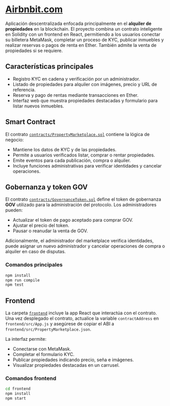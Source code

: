 # [Airbnbit.com](http://hackaton20025.vercel.app)

Aplicación descentralizada enfocada principalmente en el **alquiler de propiedades** en la blockchain. El proyecto combina un contrato inteligente en Solidity con un frontend en React, permitiendo a los usuarios conectar su billetera MetaMask, completar un proceso de KYC, publicar inmuebles y realizar reservas o pagos de renta en Ether. También admite la venta de propiedades si se requiere.

## Características principales

- Registro KYC en cadena y verificación por un administrador.
- Listado de propiedades para alquiler con imágenes, precio y URL de referencia.
- Reserva y pago de rentas mediante transacciones en Ether.
- Interfaz web que muestra propiedades destacadas y formulario para listar nuevos inmuebles.

## Smart Contract

El contrato [`contracts/PropertyMarketplace.sol`](contracts/PropertyMarketplace.sol) contiene la lógica de negocio:

- Mantiene los datos de KYC y de las propiedades.
- Permite a usuarios verificados listar, comprar o rentar propiedades.
- Emite eventos para cada publicación, compra o alquiler.
- Incluye funciones administrativas para verificar identidades y cancelar operaciones.

## Gobernanza y token GOV

El contrato [`contracts/GovernanceToken.sol`](contracts/GovernanceToken.sol) define el token de gobernanza **GOV** utilizado para la administración del protocolo. Los administradores pueden:

- Actualizar el token de pago aceptado para comprar GOV.
- Ajustar el precio del token.
- Pausar o reanudar la venta de GOV.

Adicionalmente, el administrador del marketplace verifica identidades, puede asignar un nuevo administrador y cancelar operaciones de compra o alquiler en caso de disputas.

### Comandos principales

```bash
npm install
npm run compile
npm test
```

## Frontend

La carpeta [`frontend`](frontend) incluye la app React que interactúa con el contrato. Una vez desplegado el contrato, actualice la variable `contractAddress` en `frontend/src/App.js` y asegúrese de copiar el ABI a `frontend/src/PropertyMarketplace.json`.

La interfaz permite:

- Conectarse con MetaMask.
- Completar el formulario KYC.
- Publicar propiedades indicando precio, seña e imágenes.
- Visualizar propiedades destacadas en un carrusel.

### Comandos frontend

```bash
cd frontend
npm install
npm start
```


